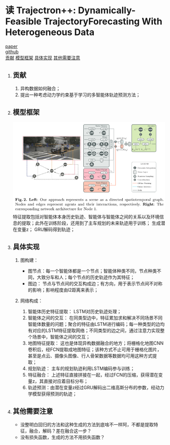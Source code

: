 # 读 Trajectron++: Dynamically-Feasible TrajectoryForecasting With Heterogeneous Data
[paper]()  
[github](https://github.com/StanfordASL/Trajectron-plus-plus)  
[贡献](##贡献)
[模型框架](##模型框架)
[具体实现](##具体实现)
[其他需要注意](##其他需要注意)


1. ## 贡献  
   1. 异构数据如何融合；  
   2. 提出一种考虑动力学约束基于学习的多智能体轨迹预测方法；
2. ## 模型框架  
    ![Trajectron++](pic/Trajpp.png)  
    特征提取包括对智能体本身历史轨迹、智能体与智能体之间的关系以及环境信息的提取；此外在训练阶段，还用到了主车规划的未来轨迹用于训练；
    生成潜在变量z；
    GRU解码得到轨迹；
    

3. ## 具体实现  
   1. 图构建：  
        - 图节点：每一个智能体都是一个节点；智能体种类不同，节点种类不同，大致分车和人；每个节点的历史轨迹作为其特征；  
        - 图边： 节点与节点间的交互构成边；有方向，用于表示节点间不对称的影响；影响程度由l2距离来表示；

   2. 网络构成：  
       1. 智能体历史特征提取： LSTM对历史轨迹处理；
       2. 智能体之间的交互： 在同类型边中，特征累加求和解决不同场景不同智能体数量的问题；聚合的特征由LSTM进行编码；每一种类型的边均有对应的LSTM特征提取网络；不同类型的边之间，通过注意力实现整个场景中，智能体之间的交互；  
       3. 地图特征提取： 这也是体现异构数据融合的地方；将栅格化地图CNN卷积后，经FCN提取成地图特征；该种方式不止可用于栅格化图片，甚至是点云、摄像头图像、行人骨架数据等数据均可用这种方式提取；  
       4. 规划轨迹： 主车的规划轨迹利用LSTM编码参与训练；  
       5. 特征融合： 上述特征直接拼接在一起，经过FCN的压缩，获得潜在变量z，其直接对应着目标分布；
       6. 轨迹预测：由潜在变量z经过GRU解码出二维高斯分布的参数，经动力学模型获得预测的轨迹；

4. ## 其他需要注意  
    - 没整明白回归的方法和这种生成的方法到底啥不一样阿，不都是提取特征，融合，解码？差在融合这一步？
    - 没有损失函数，生成的方法不用损失函数？

